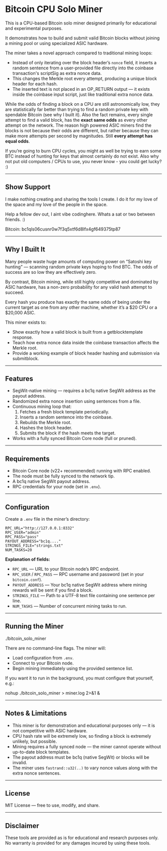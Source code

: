 # Bitcoin CPU Solo Miner

This is a CPU-based Bitcoin solo miner designed primarily for educational and experimental purposes.  

It demonstrates how to build and submit valid Bitcoin blocks without joining a mining pool or using specialized ASIC hardware.  

The miner takes a novel approach compared to traditional mining loops:

- Instead of only iterating over the block header’s `nonce` field, it inserts a random sentence from a user-provided file directly into the coinbase transaction's scriptSig as extra nonce data.
- This changes the Merkle root every attempt, producing a unique block header for each hash.
- The inserted text is not placed in an OP_RETURN output — it exists inside the coinbase input script, just like traditional extra nonce data.

While the odds of finding a block on a CPU are still astronomically low, they are statistically far better than trying to find a random private key with spendable Bitcoin (see why I built it). Also the fact remains, every single attempt to find a valid block, has the __exact same odds__ as every other attempt on the network. The reason high powered ASIC miners find the blocks is not because their odds are different, but rather because they can make more attempts per second by magnitudes. Still __every attempt has equal odds__.

If you’re going to burn CPU cycles, you might as well be trying to earn some BTC instead of hunting for keys that almost certainly do not exist. Also why not put old computers / CPUs to use, you never know - you could get lucky? :) 

---

## Show Support

I make nothing creating and sharing the tools I create. I do it for my love of the space and my love of the people in the space.

Help a fellow dev out, I aint vibe codinghere. Whats a sat or two between friends. :)

Bitcoin: bc1qls06cusnr0w7f3q5xtf6d8lfx4gf649375tp87

---

## Why I Built It

Many people waste huge amounts of computing power on “Satoshi key hunting” — scanning random private keys hoping to find BTC. The odds of success are so low they are effectively zero.

By contrast, Bitcoin mining, while still highly competitive and dominated by ASIC hardware, has a non-zero probability for any valid hash attempt to succeed.

Every hash you produce has exactly the same odds of being under the current target as one from any other machine, whether it’s a $20 CPU or a $20,000 ASIC.

This miner exists to:
- Show exactly how a valid block is built from a getblocktemplate response.
- Teach how extra nonce data inside the coinbase transaction affects the Merkle root.
- Provide a working example of block header hashing and submission via submitblock.

---

## Features

- SegWit-native mining — requires a bc1q native SegWit address as the payout address.
- Randomized extra nonce insertion using sentences from a file.
- Continuous mining loop that:
  1. Fetches a fresh block template periodically.
  2. Inserts a random sentence into the coinbase.
  3. Rebuilds the Merkle root.
  4. Hashes the block header.
  5. Submits the block if the hash meets the target.
- Works with a fully synced Bitcoin Core node (full or pruned).

---

## Requirements

- Bitcoin Core node (v22+ recommended) running with RPC enabled.
- The node must be fully synced to the network tip.
- A bc1q native SegWit payout address.
- RPC credentials for your node (set in `.env`).

---

## Configuration

Create a `.env` file in the miner’s directory:

```env
RPC_URL="http://127.0.0.1:8332"
RPC_USER="admin"
RPC_PASS="pass"
PAYOUT_ADDRESS="bc1q...."
STRINGS_FILE="strings.txt"
NUM_TASKS=20
```

**Explanation of fields:**
- `RPC_URL` — URL to your Bitcoin node’s RPC endpoint.
- `RPC_USER` / `RPC_PASS` — RPC username and password (set in your `bitcoin.conf`).
- `PAYOUT_ADDRESS` — Your bc1q native SegWit address where mining rewards will be sent if you find a block.
- `STRINGS_FILE` — Path to a UTF-8 text file containing one sentence per line.
- `NUM_TASKS` — Number of concurrent mining tasks to run.

---

## Running the Miner

./bitcoin_solo_miner

There are no command-line flags. The miner will:
- Load configuration from `.env`.
- Connect to your Bitcoin node.
- Begin mining immediately using the provided sentence list.

If you want it to run in the background, you must configure that yourself, e.g.:

nohup ./bitcoin_solo_miner > miner.log 2>&1 &

---

## Notes & Limitations

- This miner is for demonstration and educational purposes only — it is not competitive with ASIC hardware.
- CPU hash rate will be extremely low, so finding a block is extremely unlikely, but possible.
- Mining requires a fully synced node — the miner cannot operate without up-to-date block templates.
- The payout address must be bc1q (native SegWit) or blocks will be invalid.
- The miner uses `fastrand::u32(..)` to vary nonce values along with the extra nonce sentences.

---

## License

MIT License — free to use, modify, and share.

---

## Disclaimer

These tools are provided as is for educational and research purposes only. No warranty is provided for any damages incured by using these tools.
